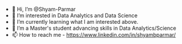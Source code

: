 - 👋 Hi, I’m @Shyam-Parmar
- 👀 I’m interested in Data Analytics and Data Science
- 🌱 I’m currently learning what I am interested above. 
- 💞️ I’m a Master's student advancing skills in Data Analytics/Science
- 📫 How to reach me - https://www.linkedin.com/in/shyambparmar/

<!---
Shyam-Parmar/Shyam-Parmar is a ✨ special ✨ repository because its `README.md` (this file) appears on your GitHub profile.
You can click the Preview link to take a look at your changes.
--->
